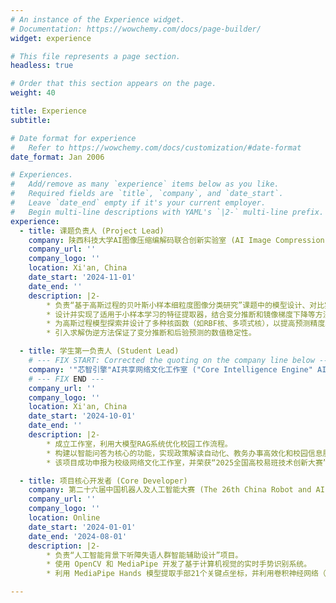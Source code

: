 ```yaml
---
# An instance of the Experience widget.
# Documentation: https://wowchemy.com/docs/page-builder/
widget: experience

# This file represents a page section.
headless: true

# Order that this section appears on the page.
weight: 40

title: Experience
subtitle:

# Date format for experience
#   Refer to https://wowchemy.com/docs/customization/#date-format
date_format: Jan 2006

# Experiences.
#   Add/remove as many `experience` items below as you like.
#   Required fields are `title`, `company`, and `date_start`.
#   Leave `date_end` empty if it's your current employer.
#   Begin multi-line descriptions with YAML's `|2-` multi-line prefix.
experience:
  - title: 课题负责人 (Project Lead)
    company: 陕西科技大学AI图像压缩编解码联合创新实验室 (AI Image Compression Joint Innovation Lab, SUST)
    company_url: ''
    company_logo: ''
    location: Xi'an, China
    date_start: '2024-11-01'
    date_end: ''
    description: |2-
        * 负责“基于高斯过程的贝叶斯小样本细粒度图像分类研究”课题中的模型设计、对比实验、科技绘图及论文撰写。
        * 设计并实现了适用于小样本学习的特征提取器，结合变分推断和镜像梯度下降等方法提升模型泛化能力。
        * 为高斯过程模型探索并设计了多种核函数（如RBF核、多项式核），以提高预测精度。
        * 引入求解伪逆方法保证了变分推断和后验预测的数值稳定性。

  - title: 学生第一负责人 (Student Lead)
    # --- FIX START: Corrected the quoting on the company line below ---
    company: '"芯智引擎"AI共享网络文化工作室 ("Core Intelligence Engine" AI Sharing Studio)'
    # --- FIX END ---
    company_url: ''
    company_logo: ''
    location: Xi'an, China
    date_start: '2024-10-01'
    date_end: ''
    description: |2-
        * 成立工作室，利用大模型RAG系统优化校园工作流程。
        * 构建以智能问答为核心的功能，实现政策解读自动化、教务办事高效化和校园信息服务智能化。
        * 该项目成功申报为校级网络文化工作室，并荣获“2025全国高校易班技术创新大赛”国家三等奖。

  - title: 项目核心开发者 (Core Developer)
    company: 第二十六届中国机器人及人工智能大赛 (The 26th China Robot and AI Competition)
    company_url: ''
    company_logo: ''
    location: Online
    date_start: '2024-01-01'
    date_end: '2024-08-01'
    description: |2-
        * 负责“人工智能背景下听障失语人群智能辅助设计”项目。
        * 使用 OpenCV 和 MediaPipe 开发了基于计算机视觉的实时手势识别系统。
        * 利用 MediaPipe Hands 模型提取手部21个关键点坐标，并利用卷积神经网络（CNN）设计并实现了手势识别算法。

---
```


